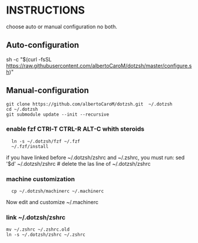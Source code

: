 # INSTRUCTIONS

choose auto or manual configuration no both.

## Auto-configuration

sh -c "$(curl -fsSL https://raw.githubusercontent.com/albertoCaroM/dotzsh/master/configure.sh)"

## Manual-configuration
~~~
git clone https://github.com/albertoCaroM/dotzsh.git  ~/.dotzsh 
cd ~/.dotzsh 
git submodule update --init --recursive 
~~~

### enable fzf   CTRl-T CTRL-R ALT-C whith steroids
~~~
  ln -s ~/.dotzsh/fzf ~/.fzf  
  ~/.fzf/install
~~~
if  you have linked before ~/.dotzsh/zshrc and ~/.zshrc, you must run:  sed '$d' ~/.dotzsh/zshrc # delete the las line of ~/.dotzsh/zshrc


### machine customization
~~~
  cp ~/.dotzsh/machinerc ~/.machinerc
~~~
Now edit and customize ~/.machinerc


### link ~/.dotzsh/zshrc
~~~
mv ~/.zshrc ~/.zshrc.old 
ln -s ~/.dotzsh/zshrc ~/.zshrc 
~~~
